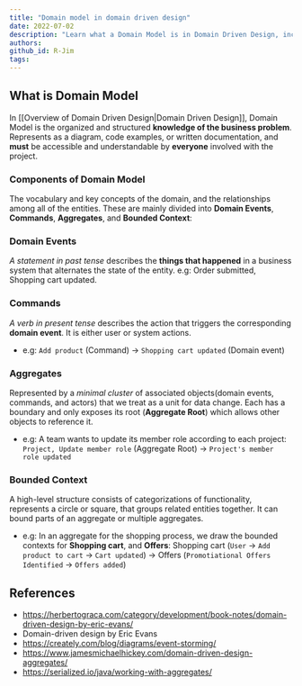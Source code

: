 ```yaml
---
title: "Domain model in domain driven design"
date: 2022-07-02
description: "Learn what a Domain Model is in Domain Driven Design, including key components like Domain Events, Commands, Aggregates, and Bounded Contexts to organize business knowledge effectively."
authors:
github_id: R-Jim
tags:
---
```


## What is Domain Model

In [[Overview of Domain Driven Design|Domain Driven Design]], Domain Model is the organized and structured **knowledge of the business problem**. Represents as a diagram, code examples, or written documentation, and **must** be accessible and understandable by **everyone** involved with the project.

### Components of Domain Model

The vocabulary and key concepts of the domain, and the relationships among all of the entities. These are mainly divided into **Domain Events**, **Commands**, **Aggregates**, and **Bounded Context**:

### Domain Events

_A statement in past tense_ describes the **things that happened** in a business system that alternates the state of the entity. e.g: Order submitted, Shopping cart updated.

### Commands

_A verb in present tense_ describes the action that triggers the corresponding **domain event**. It is either user or system actions.

- e.g: `Add product` (Command) -> `Shopping cart updated` (Domain event)

### Aggregates

Represented by a _minimal cluster_ of associated objects(domain events, commands, and actors) that we treat as a unit for data change. Each has a boundary and only exposes its root (**Aggregate Root**) which allows other objects to reference it.

- e.g: A team wants to update its member role according to each project: </n> `Project, Update member role` (Aggregate Root) -> `Project's member role updated`</n>

### Bounded Context

A high-level structure consists of categorizations of functionality, represents a circle or square, that groups related entities together. It can bound parts of an aggregate or multiple aggregates.

- e.g: In an aggregate for the shopping process, we draw the bounded contexts for **Shopping cart**, and **Offers**: </n> Shopping cart (`User` -> `Add product to cart` -> `Cart updated`) -> Offers (`Promotiational Offers Identified` -> `Offers added`)

## References

- https://herbertograca.com/category/development/book-notes/domain-driven-design-by-eric-evans/
- Domain-driven design by Eric Evans
- https://creately.com/blog/diagrams/event-storming/
- https://www.jamesmichaelhickey.com/domain-driven-design-aggregates/
- https://serialized.io/java/working-with-aggregates/
